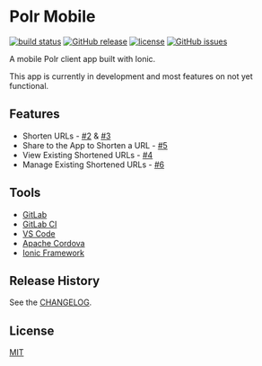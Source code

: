 # Polr Mobile
[![build status](https://gitlab.filiosoft.com/filiosoft-osp/polr-mobile/badges/master/build.svg)](https://gitlab.filiosoft.com/filiosoft-osp/polr-mobile/commits/master)
[![GitHub release](https://img.shields.io/github/release/Filiosoft/polr-mobile.svg?maxAge=2592000)](https://github.com/Filiosoft/polr-mobile)
[![license](https://img.shields.io/github/license/Filiosoft/polr-mobile.svg?maxAge=2592000)](https://gitlab.filiosoft.com/filiosoft-osp/polr-mobile/blob/master/LICENSE)
[![GitHub issues](https://img.shields.io/github/issues/Filiosoft/polr-mobile.svg)](https://github.com/Filiosoft/polr-mobile/issues)

A mobile Polr client app built with Ionic. 

This app is currently in development and most features on not yet functional. 


## Features
* Shorten URLs - [#2](https://gitlab.filiosoft.com/filiosoft-osp/polr-mobile/issues/2) & [#3](https://gitlab.filiosoft.com/filiosoft-osp/polr-mobile/issues/3)
* Share to the App to Shorten a URL - [#5](https://gitlab.filiosoft.com/filiosoft-osp/polr-mobile/issues/5)
* View Existing Shortened URLs - [#4](https://gitlab.filiosoft.com/filiosoft-osp/polr-mobile/issues/4)
* Manage Existing Shortened URLs - [#6](https://gitlab.filiosoft.com/filiosoft-osp/polr-mobile/issues/6)

## Tools
* [GitLab](https://about.gitlab.com/)
* [GitLab CI](https://about.gitlab.com/gitlab-ci/)
* [VS Code](https://code.visualstudio.com/)
* [Apache Cordova](https://cordova.apache.org/)
* [Ionic Framework](https://ionicframework.com/)

## Release History

See the [CHANGELOG](https://gitlab.filiosoft.com/filiosoft-osp/polr-mobile/blob/master/CHANGELOG.md).

## License

[MIT](https://gitlab.filiosoft.com/filiosoft-osp/polr-mobile/blob/master/LICENSE)
